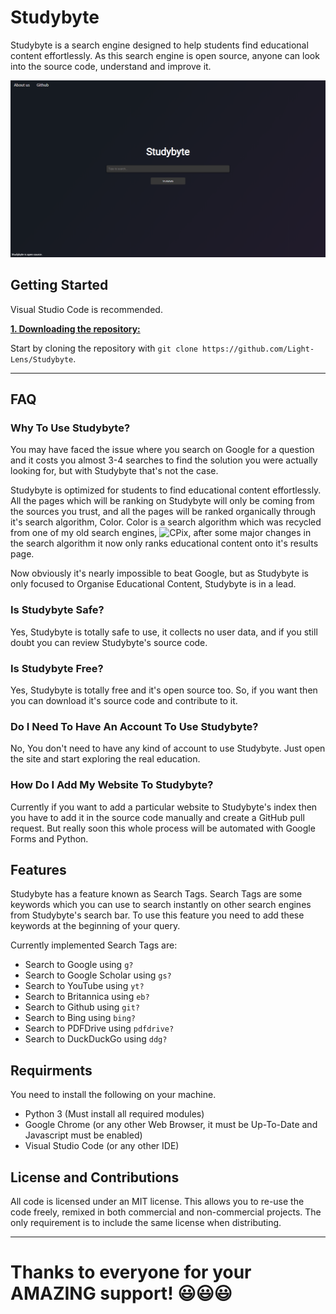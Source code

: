 # Studybyte
Studybyte is a search engine designed to help students find educational content effortlessly. As this search engine is open source, anyone can look into the source code, understand and improve it.

[![Studybyte's Homepage Screenshot](./res/Branding/Screenshot.png)](https://light-lens.github.io/Studybyte)

## Getting Started
Visual Studio Code is recommended.

<ins>**1. Downloading the repository:**</ins>

Start by cloning the repository with `git clone https://github.com/Light-Lens/Studybyte`.

***

## FAQ
### Why To Use Studybyte?
You may have faced the issue where you search on Google for a question and it costs you almost 3-4 searches to find the solution you were actually looking for, but with Studybyte that's not the case.

Studybyte is optimized for students to find educational content effortlessly. All the pages which will be ranking on Studybyte will only be coming from the sources you trust, and all the pages will be ranked organically through it's search algorithm, Color. Color is a search algorithm which was recycled from one of my old search engines, ![CPix](https://www.youtube.com/watch?v=eqpWT9X28Ls), after some major changes in the search algorithm it now only ranks educational content onto it's results page.

Now obviously it's nearly impossible to beat Google, but as Studybyte is only focused to Organise Educational Content, Studybyte is in a lead.

### Is Studybyte Safe?
Yes, Studybyte is totally safe to use, it collects no user data, and if you still doubt you can review Studybyte's source code.

### Is Studybyte Free?
Yes, Studybyte is totally free and it's open source too. So, if you want then you can download it's source code and contribute to it.

### Do I Need To Have An Account To Use Studybyte?
No, You don't need to have any kind of account to use Studybyte. Just open the site and start exploring the real education.

### How Do I Add My Website To Studybyte?
Currently if you want to add a particular website to Studybyte's index then you have to add it in the source code manually and create a GitHub pull request. But really soon this whole process will be automated with Google Forms and Python.

## Features
Studybyte has a feature known as Search Tags. Search Tags are some keywords which you can use to search instantly on other search engines from Studybyte's search bar. To use this feature you need to add these keywords at the beginning of your query.

Currently implemented Search Tags are:
- Search to Google using `g?`
- Search to Google Scholar using `gs?`
- Search to YouTube using `yt?`
- Search to Britannica using `eb?`
- Search to Github using `git?`
- Search to Bing using `bing?`
- Search to PDFDrive using `pdfdrive?`
- Search to DuckDuckGo using `ddg?`

## Requirments
You need to install the following on your machine.
- Python 3 (Must install all required modules)
- Google Chrome (or any other Web Browser, it must be Up-To-Date and Javascript must be enabled)
- Visual Studio Code (or any other IDE)

## License and Contributions
All code is licensed under an MIT license. This allows you to re-use the code freely, remixed in both commercial and non-commercial projects. The only requirement is to include the same license when distributing.

***

<h1>Thanks to everyone for your AMAZING support! 😃😃😃</h1>

